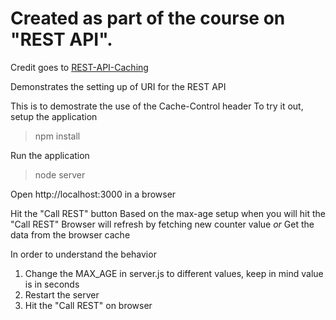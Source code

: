 # Created as part of the course on "REST API". 
Credit goes to [REST-API-Caching](https://github.com/acloudfan/REST-API-CACHING)

Demonstrates the setting up of URI for the REST API


This is to demostrate the use of the Cache-Control header
To try it out, setup the application
> npm install

Run the application
> node server

Open http://localhost:3000 in a browser

Hit the "Call REST" button
Based on the max-age setup when you will hit the "Call REST"
      Browser will refresh by fetching new counter value
      *or* Get the data from the browser cache

In order to understand the behavior
1. Change the MAX_AGE in server.js to different values, keep in mind value is in seconds
2. Restart the server
3. Hit the "Call REST" on browser
